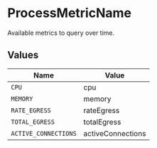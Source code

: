 # ProcessMetricName

Available metrics to query over time.


## Values

| Name                 | Value                |
| -------------------- | -------------------- |
| `CPU`                | cpu                  |
| `MEMORY`             | memory               |
| `RATE_EGRESS`        | rateEgress           |
| `TOTAL_EGRESS`       | totalEgress          |
| `ACTIVE_CONNECTIONS` | activeConnections    |
